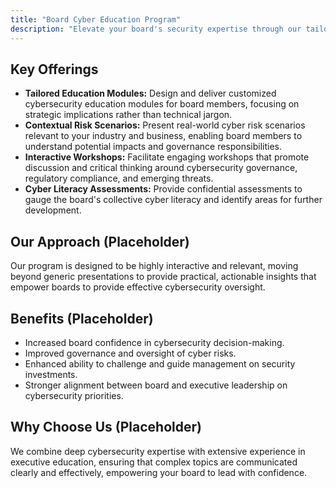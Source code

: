 ```yaml
---
title: "Board Cyber Education Program"
description: "Elevate your board's security expertise through our tailored education program that builds cyber fluency through contextual learning without technical overload."
---
```


## Key Offerings

*   **Tailored Education Modules:** Design and deliver customized cybersecurity education modules for board members, focusing on strategic implications rather than technical jargon.
*   **Contextual Risk Scenarios:** Present real-world cyber risk scenarios relevant to your industry and business, enabling board members to understand potential impacts and governance responsibilities.
*   **Interactive Workshops:** Facilitate engaging workshops that promote discussion and critical thinking around cybersecurity governance, regulatory compliance, and emerging threats.
*   **Cyber Literacy Assessments:** Provide confidential assessments to gauge the board's collective cyber literacy and identify areas for further development.

## Our Approach (Placeholder)
Our program is designed to be highly interactive and relevant, moving beyond generic presentations to provide practical, actionable insights that empower boards to provide effective cybersecurity oversight.

## Benefits (Placeholder)
*   Increased board confidence in cybersecurity decision-making.
*   Improved governance and oversight of cyber risks.
*   Enhanced ability to challenge and guide management on security investments.
*   Stronger alignment between board and executive leadership on cybersecurity priorities.

## Why Choose Us (Placeholder)
We combine deep cybersecurity expertise with extensive experience in executive education, ensuring that complex topics are communicated clearly and effectively, empowering your board to lead with confidence.